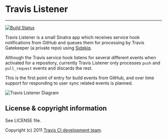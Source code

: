 # Travis Listener
**************************

[![Build Status](https://travis-ci.org/final-ci/travis-listener.png?branch=master)](https://travis-ci.org/final-ci/travis-listener)

Travis Listener is a small Sinatra app which receives service hook notifications from GitHub and queues them for processing by Travis Gatekeeper (a private repo) using [Sidekiq](http://sidekiq.org).

Although the Travis service hook listens for several different events when activated for a repository, currently Travis Listener only processes `push` and `pull_request` events and discards the rest.

This is the first point of entry for build events from GitHub, and over time support for responding to user sync related events is planned.

![Travis Listener Diagram](/img/diagram.jpg)

## License & copyright information ##

See LICENSE file.

Copyright (c) 2011 [Travis CI development team](https://github.com/travis-ci).

